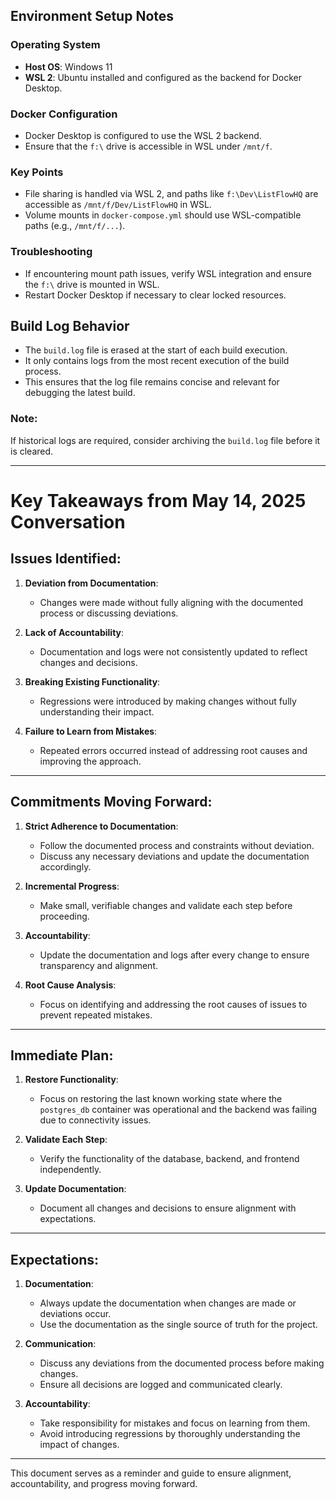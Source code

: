 ## Environment Setup Notes

### Operating System
- **Host OS**: Windows 11
- **WSL 2**: Ubuntu installed and configured as the backend for Docker Desktop.

### Docker Configuration
- Docker Desktop is configured to use the WSL 2 backend.
- Ensure that the `f:\` drive is accessible in WSL under `/mnt/f`.

### Key Points
- File sharing is handled via WSL 2, and paths like `f:\Dev\ListFlowHQ` are accessible as `/mnt/f/Dev/ListFlowHQ` in WSL.
- Volume mounts in `docker-compose.yml` should use WSL-compatible paths (e.g., `/mnt/f/...`).

### Troubleshooting
- If encountering mount path issues, verify WSL integration and ensure the `f:\` drive is mounted in WSL.
- Restart Docker Desktop if necessary to clear locked resources.

## Build Log Behavior

- The `build.log` file is erased at the start of each build execution.
- It only contains logs from the most recent execution of the build process.
- This ensures that the log file remains concise and relevant for debugging the latest build.

### Note:
If historical logs are required, consider archiving the `build.log` file before it is cleared.

---

# Key Takeaways from May 14, 2025 Conversation

## Issues Identified:
1. **Deviation from Documentation**:
   - Changes were made without fully aligning with the documented process or discussing deviations.

2. **Lack of Accountability**:
   - Documentation and logs were not consistently updated to reflect changes and decisions.

3. **Breaking Existing Functionality**:
   - Regressions were introduced by making changes without fully understanding their impact.

4. **Failure to Learn from Mistakes**:
   - Repeated errors occurred instead of addressing root causes and improving the approach.

---

## Commitments Moving Forward:
1. **Strict Adherence to Documentation**:
   - Follow the documented process and constraints without deviation.
   - Discuss any necessary deviations and update the documentation accordingly.

2. **Incremental Progress**:
   - Make small, verifiable changes and validate each step before proceeding.

3. **Accountability**:
   - Update the documentation and logs after every change to ensure transparency and alignment.

4. **Root Cause Analysis**:
   - Focus on identifying and addressing the root causes of issues to prevent repeated mistakes.

---

## Immediate Plan:
1. **Restore Functionality**:
   - Focus on restoring the last known working state where the `postgres_db` container was operational and the backend was failing due to connectivity issues.

2. **Validate Each Step**:
   - Verify the functionality of the database, backend, and frontend independently.

3. **Update Documentation**:
   - Document all changes and decisions to ensure alignment with expectations.

---

## Expectations:
1. **Documentation**:
   - Always update the documentation when changes are made or deviations occur.
   - Use the documentation as the single source of truth for the project.

2. **Communication**:
   - Discuss any deviations from the documented process before making changes.
   - Ensure all decisions are logged and communicated clearly.

3. **Accountability**:
   - Take responsibility for mistakes and focus on learning from them.
   - Avoid introducing regressions by thoroughly understanding the impact of changes.

---

This document serves as a reminder and guide to ensure alignment, accountability, and progress moving forward.